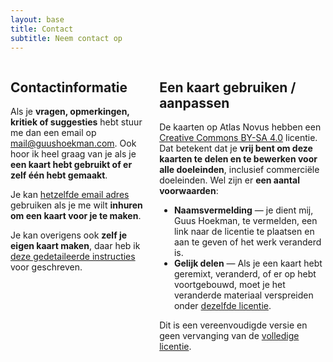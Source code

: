 ```yaml
---
layout: base
title: Contact
subtitle: Neem contact op
---
```

<section class="section content">
  <div class="container">
    <div class="columns">
      <div class="column is-half">
        <h2 class="title">Contactinformatie</h2>
        <p>Als je <b>vragen, opmerkingen, kritiek of suggesties</b> hebt stuur me dan een email op <a href="mailto:mail@guushoekman.com">mail@guushoekman.com</a>. Ook hoor ik heel graag van je als je <b>een kaart hebt gebruikt of er zelf één hebt gemaakt</b>.</p>
        <p>Je kan <a href="mailto:mail@guushoekman.com">hetzelfde email adres</a> gebruiken als je me wilt <b>inhuren om een kaart voor je te maken</b>.</p>
        <p>Je kan overigens ook <b>zelf je eigen kaart maken</b>, daar heb ik <a href="make-your-own.html">deze gedetaileerde instructies</a> voor geschreven.</p>
      </div>
      <div class="column is-half">
        <h2 class="title">Een kaart gebruiken / aanpassen</h2>
        <p>De kaarten op Atlas Novus hebben een <a target="_blank" href="https://creativecommons.org/licenses/by-sa/4.0/deed.nl">Creative Commons BY-SA 4.0</a> licentie. Dat betekent dat je <b>vrij bent om deze kaarten te delen en te bewerken voor alle doeleinden</b>, inclusief commerciële doeleinden. Wel zijn er <b>een aantal voorwaarden</b>:</p>
        <ul>
          <li><b>Naamsvermelding</b> — je dient mij, Guus Hoekman, te vermelden, een link naar de licentie te plaatsen en aan te geven of het werk veranderd is.</li>
          <li><b>Gelijk delen</b> — Als je een kaart hebt geremixt, veranderd, of er op hebt voortgebouwd, moet je het veranderde materiaal verspreiden onder <a target="_blank" href="https://creativecommons.org/licenses/by-sa/4.0/deed.nl">dezelfde licentie</a>.</li>
        </ul>
        <p>Dit is een vereenvoudigde versie en geen vervanging van de <a target="_blank" href="https://creativecommons.org/licenses/by-sa/4.0/legalcode.nl">volledige licentie</a>.</p>
      </div>
    </div>
  </div>
</section>